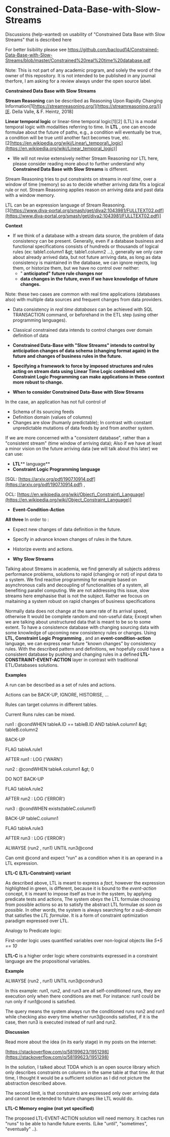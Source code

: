 # Constrained-Data-Base-with-Slow-Streams
Discussions (help-wanted) on usability of "Constrained Data Base with Slow Streams" that is described here

For better lisibility please see https://github.com/bacloud14/Constrained-Data-Base-with-Slow-Streams/blob/master/Constrained%20real%20time%20database.pdf

Note: This is not part of any academic program, and solely the word of the owner of this repository. It is not intended to be published in any journal therfore, I am asking for a review always under the open source label. 

**Constrained Data Base with Slow Streams**

**Stream Reasoning** can be described as Reasoning Upon Rapidly Changing Information[1[https://streamreasoning.org/](https://streamreasoning.org/)][E. Della Valle, &amp; F. Heintz, 2018]

**Linear temporal logic** or linear-time temporal logic[1][2] (LTL) is a modal temporal logic with modalities referring to time. In **LTL** , one can encode formulae about the future of paths, e.g., a condition will eventually be true, a condition will be true until another fact becomes true, etc. [2[https://en.wikipedia.org/wiki/Linear\_temporal\_logic](https://en.wikipedia.org/wiki/Linear_temporal_logic)]

- We will not revise extensively neither Stream Reasoning nor LTL here, please consider reading more about to further understand why **Constrained Data Base with Slow Streams** is different.

Stream Reasoning tries to put constraints on streams in _real time_, over a window of time (memory) so as to decide whether arriving data fits a logical rule or not. Stream Reasoning applies reason on arriving data and past data with a window memory.

LTL can be an expression language of Stream Reasoning. [3[https://www.diva-portal.org/smash/get/diva2:1043981/FULLTEXT02.pdf](https://www.diva-portal.org/smash/get/diva2:1043981/FULLTEXT02.pdf)]

**Context**

- If we think of a database with a stream data source, the problem of data consistency can be present. Generally, even if a database business and functional specifications consists of hundreds or thousands of logical rules (ex: table1.column1 \&gt; table1.column2 …), generally we only care about already arrived data, but not future arriving data, as long as data consistency is maintained in the database, we can ignore rejects, log them, or historize them, but we have no control over neither:
  - &quot; **anticipated&quot; future rule changes nor**
  - **data changes in the future, even if we have knowledge of future changes.**

Note: these two cases are common with real time applications (databases also) with multiple data sources and frequent changes from data providers.

- Data consistency in _real time databases_ can be achieved with SQL TRANSACTION command, or beforehand in the ETL step (using other programming languages).
- Classical constrained data intends to control changes over domain definition of data
- **Constrained Data-Base with &quot;Slow Streams&quot; intends to control by anticipation changes of data schema (changing format again) in the future and changes of business rules in the future.**
- **Specifying a framework to force by imposed structures and rules acting on stream data using Linear Time Logic combined with Constraint Logic Programming can make applications in these context more robust to change.**

- **When to consider Constrained Data-Base with Slow Streams**

In the case, an application has not full control of

- Schema of its sourcing feeds
- Definition domain (values of columns)
- Changes are slow (humanly predictable); In contrast with constant unpredictable mutations of data feeds by and from another system.

If we are more concerned with a &quot;consistent database&quot;, rather than a &quot;consistent stream&quot; (time window of arriving data); Also if we have at least a minor vision on the future arriving data (we will talk about this later) we can use:

- **LTL**** language**
- **Constraint Logic Programming language**

[SQL: [https://arxiv.org/pdf/1907.10914.pdf](https://arxiv.org/pdf/1907.10914.pdf) ,

OCL: [https://en.wikipedia.org/wiki/Object\_Constraint\_Language](https://en.wikipedia.org/wiki/Object_Constraint_Language)]

- **Event-Condition-Action**

**All three** In order to :

- Expect new changes of data definition in the future.
- Specify in advance known changes of rules in the future.
- Historize events and actions.

- **Why Slow Streams**

Talking about Streams in academia, we find generally all subjects address performance problems, solutions to rapid (changing or not) of input data to a system. We find reactive programming for example based on asynchronous calls and decoupling of functionalities of a system, all benefiting parallel computing. We are not addressing this issue, slow streams here emphasise that is not the subject. Rather we focous on maitaining a system robust on rapid changes of business specifications

Normally data does not change at the same rate of its arrival speed, otherwise It would be complete random and non-useful data; Except when we are talking about unstructured data that is meant to be so to some extent. To have a consistence database with changing sourcing data with some knowledge of upcoming new consistency rules or changes. Using **LTL, Constraint Logic Programming** , and an **event-condition-action** language, we can express near future &quot;known changes&quot; by consistency rules. With the described pattern and definitions, we hopefully could have a consistent database by pushing and changing rules in a defined **LTL-CONSTRAINT-EVENT-ACTION** layer in contrast with traditional ETL/Databases solutions.

**Examples**

A run can be described as a set of rules and actions.

Actions can be BACK-UP, IGNORE, HISTORISE, …

Rules can target columns in different tables.

Current Runs rules can be mixed.

run1 : @condWHEN tableA.ID == tableB.ID AND tableA.column1 \&gt; tableB.column2

BACK-UP

FLAG tableA.rule1

AFTER run1 : LOG (&#39;WARN&#39;)

run2 : @condWHEN tableA.column1 \&gt; 0

DO NOT BACK-UP

FLAG tableA.rule2

AFTER run2 : LOG (&#39;ERROR&#39;)

run3 : @condWHEN exists(tableC.column1)

BACK-UP tableC.column1

FLAG tableA.rule3

AFTER run3 : LOG (&#39;ERROR&#39;)

ALWAYSE (run2 , run1) UNTIL run3@cond

Can omit @cond and expect &quot;run&quot; as a condition when it is an operand in a LTL expression.

**LTL-C (LTL-Constraint) variant**

As described above, LTL is meant to express a _fact_, however the expression highlighted in green, is different, because it is bound to the _event-action_ concept, it is meant to impose itself as true in the system, by applying predicate tests and actions, The system _obeys_ the LTL formulae choosing from possible actions so as to satisfy the abstract LTL formulae _as soon as possible_. In other words, the system is always searching for _a sub-domain_ that satisfies the _LTL formulae_. It is a form of constraint optimization paradigm expressed over LTL.

Analogy to Predicate logic:

First-order logic uses quantified variables over non-logical objects like _5+5 == 10_

**LTL-C** is a higher order logic where constraints expressed in a constraint language are the propositional variables.

**Example**

ALWAYSE (run2 , run1) UNTIL run3@condrun3

In this example: run1, run2, and run3 are all self-conditioned runs, they are execution only when there conditions are met. For instance: run1 could be run only if run1@cond is satisfied.

The query means the system always run the conditioned runs run2 and run1 while checking also every time whether run3@condis satisfied, if it is the case, then run3 is executed instead of run1 and run2.

**Discussion**

Read more about the idea (in its early stage) in my posts on the internet:

[https://stackoverflow.com/q/58199623/1951298](https://stackoverflow.com/q/58199623/1951298)

In the solution, I talked about TDDA which is an open source library which only describes constraints on columns in the same table at that time. At that time, I thought it would be a sufficient solution as I did not picture the abstraction described above.

The second limit, is that constraints are expressed only over arriving data and cannot be extended to future changes like LTL would do.

**LTL-C Memory engine (not yet specified)**

The proposed LTL-EVENT-ACTION solution will need memory. It caches run &quot;runs&quot; to be able to handle future events. (Like &quot;until&quot;, &quot;sometimes&quot;, &quot;eventually&quot; ..).
